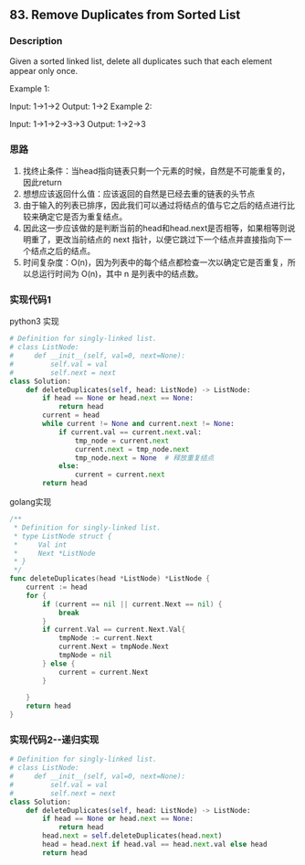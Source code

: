 ## 83. Remove Duplicates from Sorted List

### Description
Given a sorted linked list, delete all duplicates such that each element appear only once.

Example 1:

Input: 1->1->2
Output: 1->2
Example 2:

Input: 1->1->2->3->3
Output: 1->2->3
### 思路
1. 找终止条件：当head指向链表只剩一个元素的时候，自然是不可能重复的，因此return
2. 想想应该返回什么值：应该返回的自然是已经去重的链表的头节点
3. 由于输入的列表已排序，因此我们可以通过将结点的值与它之后的结点进行比较来确定它是否为重复结点。
4. 因此这一步应该做的是判断当前的head和head.next是否相等，如果相等则说明重了，更改当前结点的 next 指针，以便它跳过下一个结点并直接指向下一个结点之后的结点。
5. 时间复杂度：O(n)，因为列表中的每个结点都检查一次以确定它是否重复，所以总运行时间为 O(n)，其中 n 是列表中的结点数。


### 实现代码1
python3 实现
```python
# Definition for singly-linked list.
# class ListNode:
#     def __init__(self, val=0, next=None):
#         self.val = val
#         self.next = next
class Solution:
    def deleteDuplicates(self, head: ListNode) -> ListNode:
        if head == None or head.next == None:
            return head
        current = head
        while current != None and current.next != None:
            if current.val == current.next.val:
                tmp_node = current.next
                current.next = tmp_node.next
                tmp_node.next = None  # 释放重复结点
            else:
                current = current.next
        return head
```

golang实现
```go
/**
 * Definition for singly-linked list.
 * type ListNode struct {
 *     Val int
 *     Next *ListNode
 * }
 */
func deleteDuplicates(head *ListNode) *ListNode {
    current := head
    for {
        if (current == nil || current.Next == nil) {
            break
        }
        if current.Val == current.Next.Val{
            tmpNode := current.Next
            current.Next = tmpNode.Next
            tmpNode = nil
        } else {
            current = current.Next
        }
        
    }
    return head
}
```

### 实现代码2--递归实现
```python
# Definition for singly-linked list.
# class ListNode:
#     def __init__(self, val=0, next=None):
#         self.val = val
#         self.next = next
class Solution:
    def deleteDuplicates(self, head: ListNode) -> ListNode:
        if head == None or head.next == None:
            return head
        head.next = self.deleteDuplicates(head.next)
        head = head.next if head.val == head.next.val else head
        return head
```
